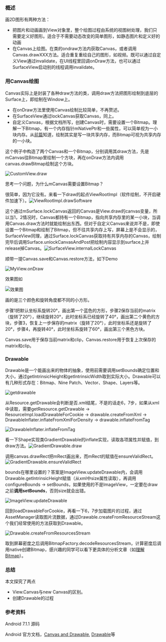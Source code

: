 ### 概述

画2D图形有两种方法：

- 把图片和动画画到View对象里，整个绘图过程由系统的视图树处理，我们只需要定义好图形。适合于不需要动态改变的简单图形，如静态图片和定义好的动画
- 在Canvas上绘图。在类的ondraw方法内获取Canvas，或者调用Canvas.drawXXX方法。适合重复重绘自己的图形，如视频。既可以通过自定义View通过invalidate，在UI线程里回调onDraw方法，也可以通过SurfaceView启动别的线程调用invalidate。

### 用Canvas绘图

Canvas实际上是封装了各种draw方法的类，调用draw方法把图形绘制到底层的Surface上，即绘制在Window上。

- 在onDraw方法里使用Canvas绘制比较简单，不再赘述。
- 在SurfaceView通过lockCanvas获取Canvas，同上。
- 自定义Canvas，根据文档所写，创建Canvas时，需要设置一个Bitmap。理解一下Bitmap，有一个内存指针mNativePtr和一些属性，可以简单视为一小块内存。从[前篇](https://www.jianshu.com/p/a7596afb1aa1)知道，绘制其实是写一块共享内存，而Bitmap可视为共享内存的一小块。

这个例子中构造了两个Canvas和一个Bitmap，分别调用其draw方法，先是mCanvas往Bitmap里绘制一个方块，再在onDraw方法内调用canvas.drawBitmap绘制这个方块。

![CustomView.draw](./CustomView.draw.png)

思考一个问题，为什么mCanvas需要设置Bitmap？

很简单，因为它没有。来看一下draw的起点ViewRootImpl（软件绘制，不开启硬件加速下）。![ViewRootImpl.drawSoftware](./ViewRootImpl.drawSoftware.png)

这个通过mSurface.lockCanvas返回的Canvas是View.draw的canvas变量，所以当1，2情况时，Canvas都持有一个Bitmap，指向共享内存里的某一小块，当调用Canvas.draw方法时就能绘制出东西。但对于自定义Canvas来说并不是，即使设置一个Bitmap和绘制了Bitmap，但不往共享内存上写，屏幕上是不会显示的，SurfaceView同理，通过Surface.lockCanvas获取持有共享内存的Canvas，绘制完毕后调用Surface.unlockCanvasAndPost把绘制内容显示到surface上并release掉Canvas。![SurfaceView.internalLockCanvas](./SurfaceView.internalLockCanvas.png)

顺带一提Canvas.save和Canvas.restore方法，如下Demo

![MyView.onDraw](./MyView.onDraw.png)

效果图如

![效果图](./效果图.png)

画的是三个颜色和旋转角度都不同的小方形。

步骤1把默认坐标系旋转20°，画出第一个蓝色的方形，步骤2保存当前的matrix（旋转了20°），继续旋转20°，此时坐标系已经旋转了40°，画出第二个黄色的方块，步骤3，恢复上一步保存的matrix（旋转了20°），此时坐标系还是旋转了20°，步骤4，再旋转40°，此时坐标系旋转了60°，画出第三个黑色方块。

Canvas.save用于保存当前matrix和clip，Canvas.restore用于恢复上次保存的matrix和clip。

### Drawable

Drawable是一个能画出来的物体的抽象，使用前需要调用setBounds确定位置和大小，通过getIntrinsicHeight和getIntrinsicWidth取到实际大小。Drawable可以有几种形式存在：Bitmap、Nine Patch、Vector、Shape、Layers等。

![getdrawable](./getdrawable.png)

从Resource.getDrawable会判断是否.xml结尾，不是的话走6，7步，如果从xml中读取，需要getResource.getDrawable -> ResourceImpl.loadDrawableForCookie -> drawable.createFromXml -> DrawableInflater.inflateFromXmlForDensity -> drawable.inflateFromTag

![DrawableInflater.inflateFromTag](./DrawableInflater.inflateFromTag.png)

看一下Shape实现类GradientDrawable的inflate实现，读取各项属性并赋值，到draw方法。![GradientDrawable.draw](./GradientDrawable.draw.png)

调用canvas.drawRect把mRect画出来，而mRect的赋值在ensureValidRect。![GradientDrawable.ensureValidRect](./GradientDrawable.ensureValidRect.png)

bounds在哪里设置的？答案是ImageView.updateDrawable内，会调用Drawable.getIntrinsicHeight赋值（从xml中size属性读取），再调用configureBounds -> setBounds，如果使用的不是ImageView，一定要在draw之前**调用setBounds**，否则size就会出错。

![ImageView.updateDrawable](./ImageView.updateDrawable.png)

回到loadDrawableForCookie，再看一下6，7步加载图片的过程，通过AssetManager读取图片流数据，通过Drawable.createFromResourceStream这个我们经常使用的方法获取到Drawable。

![Drawable.createFromResourcesStream](./Drawable.createFromResourcesStream.png)

取到屏幕密度之后调用BitmapFactory.decodeResourcesStream，计算密度后调用native创建Bitmap，感兴趣的同学可以看下更具体的分析文章（如[理解Bitmap](https://zhuanlan.zhihu.com/p/31450987)）。

### 总结

本文探究了两点

- View.Canvas与new Canvas的区别。
- 创建Drawable的过程

### 参考资料

Android 7.1.1 源码

Android 官方文档，[Canvas and Drawable](https://developer.android.com/guide/topics/graphics/2d-graphics.html), [Drawable](https://developer.android.com/reference/android/graphics/drawable/package-summary.html)等

